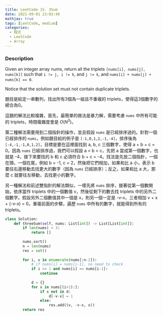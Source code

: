```yaml
---
title: LeetCode 15. 3Sum
date: 2021-09-01 23:03:49
mathjax: true
tags: [LeetCode, medium]
categories:
  - 程式
  - LeetCode
  - Array
---
```


### Description

Given an integer array nums, return all the triplets ```[nums[i], nums[j], nums[k]]``` such that ```i != j, i != k```, and ```j != k```, and ```nums[i] + nums[j] + nums[k] == 0```.

Notice that the solution set must not contain duplicate triplets.

題目是給定一串數列，找出所有3個為一組且不重複的 triplets，使得這3個數字的總合為0。

這題的解法比較複雜，首先，最簡單的做法是暴力解，需要考慮 ```nums``` 中所有可能的 triplets，時間複雜度會是 $O(N^3)$。

<!--more-->

第二種解法需要用到二個指針的操作，並且假設 ```nums``` 是已經排序過的。針對一個已經排序的 ```nums```，例如題目給的例子是 ```[-1,0,1,2,-1,-4]```，排序後為 ```[-4,-1,-1,0,1,2]```，目標是要在這裡面找到 a, b, c 三個數字，使得 a + b + c = 0。因為 ```nums``` 已經排序過，我們可以假設 a < b < c，先把 a 當成第一個數字，也就是 -4，接下來要找的 b 和 c 必須符合 b + c = -4。找法是先放二個指針，一個在頭，一個在尾，例如 b = -1, c = 2，然後把它們相加，如果和比 a 小，表示 b 要往右邊移動去找更大的數字（因為 ```nums``` 已經排序）；反之，如果和比 a 大，那麼 c 就要往左移動，去找更小的數字。

另一種解法和前述雙指針的解法類似，一樣先將 ```nums``` 排序，接著從第一個數開始，依序當作 triplets 中的一個數值 v，然後從剩下的數去找 triplets 中的另外二個數字。假設另外二個數值其中一個是 x，則另一個一定是 -v-x，三者相加 v + x + (-v-x) = 0。重複前面的步驟，遍歷 ```nums``` 中所有的數字，就能得到所有的 triplets。


```python
class Solution:
    def threeSum(self, nums: List[int]) -> List[List[int]]:
        if len(nums) < 3:
            return []
        
        nums.sort()
        n = len(nums)
        res = set()
        
        for i, v in enumerate(nums[:n-2]):
            # if nums[i] = nums[i-1], no need to check
            if i >= 1 and nums[i] == nums[i-1]:
                continue
            
            d = {}
            for x in nums[(i+1):]:
                if x not in d:
                    d[-v-x] = 1
                else:
                    res.add((v, -v-x, x))
        return res        
```
